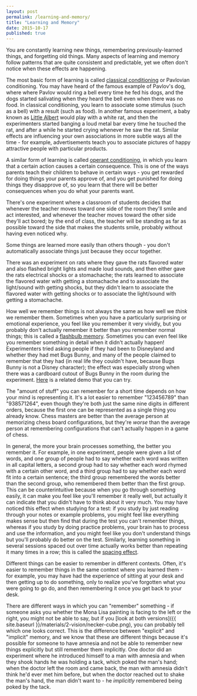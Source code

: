 ```yaml
---
layout: post
permalink: /learning-and-memory/
title: "Learning and Memory"
date: 2015-10-17
published: true
---
```


You are constantly learning new things, remembering previously-learned things, and forgetting old things.  Many aspects of learning and memory follow patterns that are quite consistent and predictable, yet we often don't notice when these effects are happening.

The most basic form of learning is called [classical conditioning](https://en.wikipedia.org/wiki/Classical_conditioning) or Pavlovian conditioning.  You may have heard of the famous example of Pavlov's dog, where where Pavlov would ring a bell every time he fed his dogs, and the dogs started salivating when they heard the bell even when there was no food.  In classical conditioning, you learn to associate some stimulus (such as a bell) with a result (such as food).  In another famous experiment, a baby known as [Little Albert](https://en.wikipedia.org/wiki/Little_Albert_experiment) would play with a white rat, and then the experimenters started banging a loud metal bar every time he touched the rat, and after a while he started crying whenever he saw the rat.  Similar effects are influencing your own associations in more subtle ways all the time - for example, advertisements teach you to associate pictures of happy attractive people with particular products.

A similar form of learning is called [operant conditioning](https://en.wikipedia.org/wiki/Operant_conditioning), in which you learn that a certain action causes a certain consequence.  This is one of the ways parents teach their children to behave in certain ways - you get rewarded for doing things your parents approve of, and you get punished for doing things they disapprove of, so you learn that there will be better consequences when you do what your parents want.
<!-- http://www.amazon.com/Believing-Magic-Psychology-Superstition-Updated/dp/019999692X/ > -->
There's one experiment where a classroom of students decides that whenever the teacher moves toward one side of the room they'll smile and act interested, and whenever the teacher moves toward the other side they'll act bored; by the end of class, the teacher will be standing as far as possible toward the side that makes the students smile, probably without having even noticed why.

Some things are learned more easily than others though - you don't automatically associate things just because they occur together.
<!-- https://books.google.com/books?hl=en&lr=&id=14uLkgB73RcC&oi=fnd&pg=PA374&ots=LY48DYTyhF&sig=caOq-VlolurVMWj9sbajSlJPQok#v=onepage&q&f=false -->
There was an experiment on rats where they gave the rats flavored water and also flashed bright lights and made loud sounds, and then either gave the rats electrical shocks or a stomachache; the rats learned to associate the flavored water with getting a stomachache and to associate the light/sound with getting shocks, but they didn't learn to associate the flavored water with getting shocks or to associate the light/sound with getting a stomachache.

How well we remember things is not always the same as how well we *think* we remember them.  Sometimes when you have a particularly surprising or emotional experience, you feel like you remember it very vividly, but you probably don't actually remember it better than you remember normal things; this is called a [flashbulb memory](https://en.wikipedia.org/wiki/Flashbulb_memory).  Sometimes you can even feel like you remember something in detail when it didn't actually happen!  Experimenters tried asking people if they had been to Disneyland and whether they had met Bugs Bunny, and many of the people claimed to remember that they had (in real life they couldn't have, because Bugs Bunny is not a Disney character); the effect was especially strong when there was a cardboard cutout of Bugs Bunny in the room during the experiment.  [Here](http://www.gocognitive.net/demo/memory-lists-roediger-mcdermott-1995) is a related demo that you can try.

The "amount of stuff" you can remember for a short time depends on how your mind is representing it.  It's a lot easier to remember "123456789" than "938571264", even though they're both just the same nine digits in different orders, because the first one can be represented as a single thing you already know.  Chess masters are better than the average person at memorizing chess board configurations, but they're *worse* than the average person at remembering configurations that can't actually happen in a game of chess.

In general, the more your brain processes something, the better you remember it.  For example, in one experiment, people were given a list of words, and one group of people had to say whether each word was written in all capital letters, a second group had to say whether each word rhymed with a certain other word, and a third group had to say whether each word fit into a certain sentence; the third group remembered the words better than the second group, who remembered them better than the first group.  This can be counterintuitive because when you go through something easily, it can make you feel like you'll remember it really well, but actually it can indicate that you didn't have to think about it very much.  You may have noticed this effect when studying for a test: if you study by just reading through your notes or example problems, you might feel like everything makes sense but then find that during the test you can't remember things, whereas if you study by doing practice problems, your brain has to process and use the information, and you might feel like you don't understand things but you'll probably do better on the test.  Similarly, learning something in several sessions spaced out over time actually works better than repeating it many times in a row; this is called the [spacing effect](https://en.wikipedia.org/wiki/Spacing_effect).

Different things can be easier to remember in different contexts.  Often, it's easier to remember things in the same context where you learned them - for example, you may have had the experience of sitting at your desk and then getting up to do something, only to realize you've forgotten what you were going to go do, and then remembering it once you get back to your desk.

There are different ways in which you can "remember" something - if someone asks you whether the Mona Lisa painting is facing to the left or the right, you might not be able to say, but if you [look at both versions]({{ site.baseurl }}/materials/2-vision/necker-cube.png), you can probably tell which one looks correct.  This is the difference between "explicit" and "implicit" memory, and we know that these are different things because it's possible for someone to have amnesia and not be able to remember new things explicitly but still remember them implicitly.  One doctor did an experiment where he introduced himself to a man with amnesia and when they shook hands he was holding a tack, which poked the man's hand; when the doctor left the room and came back, the man with amnesia didn't think he'd ever met him before, but when the doctor reached out to shake the man's hand, the man didn't want to - he *implicitly* remembered being poked by the tack.

